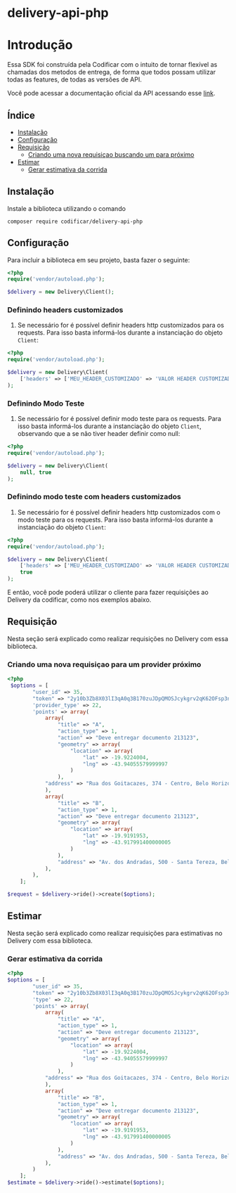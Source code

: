 # delivery-api-php


# Introdução

Essa SDK foi construída pela Codificar com o intuito de tornar flexível as chamadas dos metodos de entrega, de forma que todos possam utilizar todas as features, de todas as versões de API.

Você pode acessar a documentação oficial da API acessando esse [link](http://app.motoboy.versaoemteste.com.br/api/documentation).

## Índice

- [Instalação](#instalação)
- [Configuração](#configuração)
- [Requisição](#requisição)
  - [Criando uma nova requisiçao buscando um para próximo](#criando-uma-nova-requisiçao-para-um-provider-próximo)
- [Estimar](#estimar)
  - [Gerar estimativa da corrida](#gerar-estimativa-da-corrida)
## Instalação

Instale a biblioteca utilizando o comando

`composer require codificar/delivery-api-php`

## Configuração

Para incluir a biblioteca em seu projeto, basta fazer o seguinte:

```php
<?php
require('vendor/autoload.php');

$delivery = new Delivery\Client();
```

### Definindo headers customizados

1. Se necessário for é possível definir headers http customizados para os requests. Para isso basta informá-los durante a instanciação do objeto `Client`:

```php
<?php
require('vendor/autoload.php');

$delivery = new Delivery\Client(
    ['headers' => ['MEU_HEADER_CUSTOMIZADO' => 'VALOR HEADER CUSTOMIZADO']]
); 
```

### Definindo Modo Teste

1. Se necessário for é possível definir modo teste para os requests. Para isso basta informá-los durante a instanciação do objeto `Client`, observando que a se não tiver header definir como null:

```php
<?php
require('vendor/autoload.php');

$delivery = new Delivery\Client(
    null, true
); 
```

### Definindo modo teste com headers customizados

1. Se necessário for é possível definir headers http customizados com o modo teste para os requests. Para isso basta informá-los durante a instanciação do objeto `Client`:

```php
<?php
require('vendor/autoload.php');

$delivery = new Delivery\Client(
    ['headers' => ['MEU_HEADER_CUSTOMIZADO' => 'VALOR HEADER CUSTOMIZADO']],
    true
); 
```

E então, você pode poderá utilizar o cliente para fazer requisições ao Delivery da codificar, como nos exemplos abaixo.

## Requisição

Nesta seção será explicado como realizar requisições no Delivery com essa biblioteca.

### Criando uma nova requisiçao para um provider próximo

```php
<?php
 $options = [
        "user_id" => 35,
        "token" => "2y10b3Zb8X03lI3qA0q3B170zuJDpQMOSJcykgrv2qK62OFsp3nIjYNee",
        'provider_type' => 22,
        'points' => array(
            array(
                "title" => "A",
                "action_type" => 1,
                "action" => "Deve entregar documento 213123",
                "geometry" => array(
                    "location" => array(
                        "lat" => -19.9224004,
                        "lng" => -43.94055579999997
                    )
                ),
            "address" => "Rua dos Goitacazes, 374 - Centro, Belo Horizonte - MG, Brasil"
            ),
            array(
                "title" => "B",
                "action_type" => 1,
                "action" => "Deve entregar documento 213123",
                "geometry" => array(
                    "location" => array(
                        "lat" => -19.9191953,
                        "lng" => -43.917991400000005
                    )
                ),
                "address" => "Av. dos Andradas, 500 - Santa Tereza, Belo Horizonte - MG, Brasil"
            ),
        ),
    ];

$request = $delivery->ride()->create($options);
```

## Estimar

Nesta seção será explicado como realizar requisições para estimativas no Delivery com essa biblioteca.

### Gerar estimativa da corrida

```php
<?php
$options = [
        "user_id" => 35,
        "token" => "2y10b3Zb8X03lI3qA0q3B170zuJDpQMOSJcykgrv2qK62OFsp3nIjYNee",
        'type' => 22,
        'points' => array(
            array(
                "title" => "A",
                "action_type" => 1,
                "action" => "Deve entregar documento 213123",
                "geometry" => array(
                    "location" => array(
                        "lat" => -19.9224004,
                        "lng" => -43.94055579999997
                    )
                ),
            "address" => "Rua dos Goitacazes, 374 - Centro, Belo Horizonte - MG, Brasil"
            ),
            array(
                "title" => "B",
                "action_type" => 1,
                "action" => "Deve entregar documento 213123",
                "geometry" => array(
                    "location" => array(
                        "lat" => -19.9191953,
                        "lng" => -43.917991400000005
                    )
                ),
                "address" => "Av. dos Andradas, 500 - Santa Tereza, Belo Horizonte - MG, Brasil"
            ),
        )
    ];
$estimate = $delivery->ride()->estimate($options);
```

